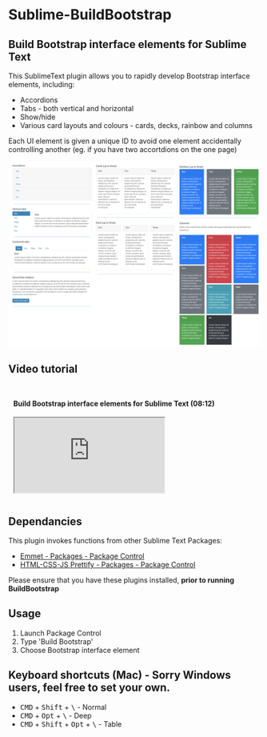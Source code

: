 # Sublime-BuildBootstrap

## Build Bootstrap interface elements for Sublime Text

This SublimeText plugin allows you to rapidly develop Bootstrap interface elements, including:

* Accordions
* Tabs - both vertical and horizontal
* Show/hide
* Various card layouts and colours - cards, decks, rainbow and columns

Each UI element is given a unique ID to avoid one element accidentally controlling another (eg. if you have two accortdions on the one page)

![Screencapture](tests/screencap.png)

## Video tutorial

<!-- Start of Video box -->
<div class="card well" style="padding: 10px">
    <h4 class="text-danger"><i class="fa fa-play-circle-o"></i> Build Bootstrap interface elements for Sublime Text (08:12)</h4>
    <div class="embed-responsive embed-responsive-4by3">
        <iframe class="embed-responsive-item vjs-tech" src="https://www.youtube.com/embed/Z8MGYE1QJCc?rel=0" allowfullscreen=""></iframe>
    </div>
</div>
<!-- End of video box -->


## Dependancies

This plugin invokes functions from other Sublime Text Packages:

<ul>
    <li><a href="https://packagecontrol.io/packages/Emmet" target="_blank">Emmet - Packages - Package Control</a></li>
    <li><a href="https://packagecontrol.io/packages/HTML-CSS-JS%20Prettify" target="_blank">HTML-CSS-JS Prettify - Packages - Package Control</a></li>
</ul>

Please ensure that you have these plugins installed, **prior to running BuildBootstrap**

## Usage

1. Launch Package Control
2. Type 'Build Bootstrap'
3. Choose Bootstrap interface element

## Keyboard shortcuts (Mac) - Sorry Windows users, feel free to set your own.

* <kbd>CMD</kbd> + <kbd>Shift</kbd> + <kbd>\\</kbd> - Normal
* <kbd>CMD</kbd> + <kbd>Opt</kbd> + <kbd>\\</kbd> - Deep
* <kbd>CMD</kbd> + <kbd>Shift</kbd>  + <kbd>Opt</kbd> + <kbd>\\</kbd> - Table



